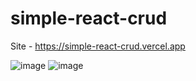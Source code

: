 # simple-react-crud

Site - https://simple-react-crud.vercel.app

![image](https://user-images.githubusercontent.com/58537948/194772980-bd9b9ade-f52b-474c-be8a-6d7bd4c38644.png)
![image](https://user-images.githubusercontent.com/58537948/194773071-0bca5341-a12a-48ed-a547-7360484ecc88.png)
